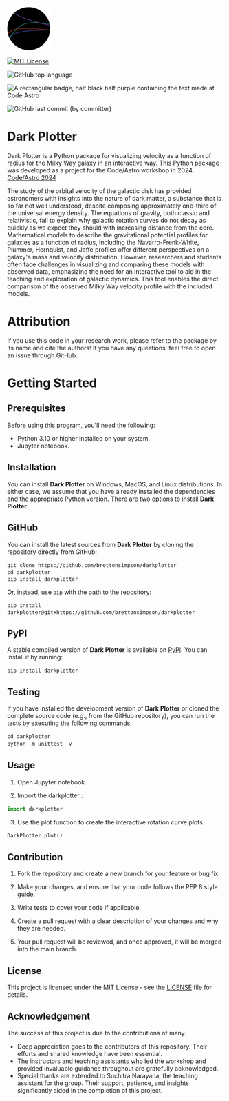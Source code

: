 <img src = "./images/Darkplotter_logo.png" width = "100" height = "100" alt = "DarkPlotter logo">

[![MIT License](https://img.shields.io/badge/License-MIT-green.svg)](https://choosealicense.com/licenses/mit/)

![GitHub top language](https://img.shields.io/github/languages/top/brettonsimpson/group-13)

![A rectangular badge, half black half purple containing the text made at Code Astro](https://img.shields.io/badge/Made%20at-Code/Astro-blueviolet.svg)

![GitHub last commit (by committer)](https://img.shields.io/github/last-commit/brettonsimpson/group-13)


# Dark Plotter

Dark Plotter is a Python package for visualizing velocity as a function of radius for the Milky Way galaxy in an interactive way. This Python package was developed as a project for the Code/Astro workshop in 2024. [Code/Astro 2024](https://github.com/semaphoreP/codeastro)

The study of the orbital velocity of the galactic disk has provided astronomers with insights into the nature of dark matter, a substance that is so far not well understood, despite composing approximately one-third of the universal energy density. The equations of gravity, both classic and relativistic, fail to explain why galactic rotation curves do not decay as quickly as we expect they should with increasing distance from the core. Mathematical models to describe the gravitational potential profiles for galaxies as a function of radius, including the Navarro-Frenk-White, Plummer, Hernquist, and Jaffe profiles offer different perspectives on a galaxy's mass and velocity distribution. However, researchers and students often face challenges in visualizing and comparing these models with observed data, emphasizing the need for an interactive tool to aid in the teaching and exploration of galactic dynamics. This tool enables the direct comparison of the observed Milky Way velocity profile with the included models. 

# Attribution
If you use this code in your research work, please refer to the package by its name and cite the authors! If you have any questions, feel free to open an issue through GitHub.

# Getting Started

## Prerequisites

Before using this program, you'll need the following:

* Python 3.10 or higher installed on your system.
* Jupyter notebook.

## Installation

You can install **Dark Plotter** on Windows, MacOS, and Linux distributions. In either case, we assume that you have already installed the dependencies and the appropriate Python version. There are two options to install **Dark Plotter**:

## GitHub

You can install the latest sources from **Dark Plotter** by cloning the repository directly from GitHub:
```
git clone https://github.com/brettonsimpson/darkplotter
cd darkplotter
pip install darkplotter
```
Or, instead, use `pip` with the path to the repository:
```
pip install darkplotter@git+https://github.com/brettonsimpson/darkplotter
```

## PyPI
A stable compiled version of **Dark Plotter** is available on [PyPI](https://pypi.org/). You can install it by running:
```
pip install darkplotter
```

## Testing

If you have installed the development version of **Dark Plotter** or cloned the complete source code (e.g., from the GitHub repository), you can run the tests by executing the following commands:

```python
cd darkplotter
python -m unittest -v
```

## Usage

1. Open Jupyter notebook.

2. Import the darkplotter :
``` python
import darkplotter
```
3. Use the plot function to create the interactive rotation curve plots.
``` python
DarkPlotter.plot()
```

## Contribution
1. Fork the repository and create a new branch for your feature or bug fix.

2. Make your changes, and ensure that your code follows the PEP 8 style guide.

3. Write tests to cover your code if applicable.

4. Create a pull request with a clear description of your changes and why they are needed.

5. Your pull request will be reviewed, and once approved, it will be merged into the main branch.

## License
This project is licensed under the MIT License - see the [LICENSE](https://github.com/brettonsimpson/group-13/blob/develop/LICENSE) file for details.

## Acknowledgement
The success of this project is due to the contributions of many.

* Deep appreciation goes to the contributors of this repository. Their efforts and shared knowledge have been essential.
* The instructors and teaching assistants who led the workshop and provided invaluable guidance throughout are gratefully acknowledged.
* Special thanks are extended to Suchitra Narayana, the teaching assistant for the group. Their support, patience, and insights significantly aided in the completion of this project.


